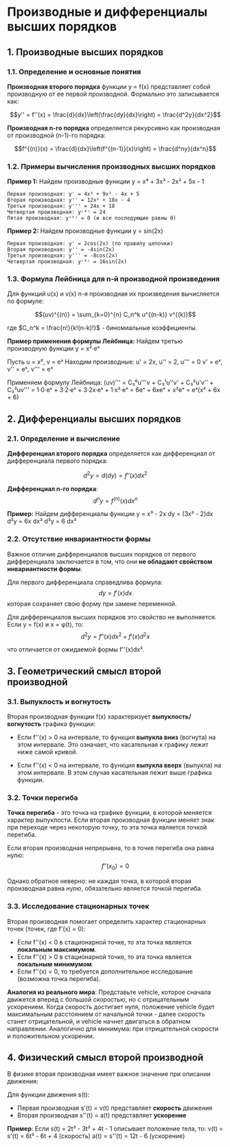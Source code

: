 # Производные и дифференциалы высших порядков

## 1. Производные высших порядков

### 1.1. Определение и основные понятия

**Производная второго порядка** функции y = f(x) представляет собой производную от ее первой производной. Формально это записывается как:

$$y'' = f''(x) = \frac{d}{dx}\left(\frac{dy}{dx}\right) = \frac{d^2y}{dx^2}$$

**Производная n-го порядка** определяется рекурсивно как производная от производной (n-1)-го порядка:

$$f^{(n)}(x) = \frac{d}{dx}\left(f^{(n-1)}(x)\right) = \frac{d^ny}{dx^n}$$

### 1.2. Примеры вычисления производных высших порядков

**Пример 1:** Найдем производные функции y = x⁴ + 3x³ - 2x² + 5x - 1

```
Первая производная: y' = 4x³ + 9x² - 4x + 5
Вторая производная: y'' = 12x² + 18x - 4
Третья производная: y''' = 24x + 18
Четвертая производная: y⁽⁴⁾ = 24
Пятая производная: y⁽⁵⁾ = 0 (и все последующие равны 0)
```

**Пример 2:** Найдем производные функции y = sin(2x)

```
Первая производная: y' = 2cos(2x) (по правилу цепочки)
Вторая производная: y'' = -4sin(2x)
Третья производная: y''' = -8cos(2x)
Четвертая производная: y⁽⁴⁾ = 16sin(2x)
```

### 1.3. Формула Лейбница для n-й производной произведения

Для функций u(x) и v(x) n-я производная их произведения вычисляется по формуле:

$$(uv)^{(n)} = \sum_{k=0}^{n} C_n^k u^{(n-k)} v^{(k)}$$

где $C_n^k = \frac{n!}{k!(n-k)!}$ - биномиальные коэффициенты.

**Пример применения формулы Лейбница:**
Найдем третью производную функции y = x²·eˣ

Пусть u = x², v = eˣ
Находим производные:
u' = 2x, u'' = 2, u''' = 0
v' = eˣ, v'' = eˣ, v''' = eˣ

Применяем формулу Лейбница:
(uv)''' = C₃⁰u'''v + C₃¹u''v' + C₃²u'v'' + C₃³uv'''
= 1·0·eˣ + 3·2·eˣ + 3·2x·eˣ + 1·x²·eˣ
= 6eˣ + 6xeˣ + x²eˣ
= eˣ(x² + 6x + 6)

## 2. Дифференциалы высших порядков

### 2.1. Определение и вычисление

**Дифференциал второго порядка** определяется как дифференциал от дифференциала первого порядка:

$$d^2y = d(dy) = f''(x)dx^2$$

**Дифференциал n-го порядка**:
$$d^ny = f^{(n)}(x)dx^n$$

**Пример:** Найдем дифференциалы функции y = x³ - 2x
dy = (3x² - 2)dx
d²y = 6x dx²
d³y = 6 dx³

### 2.2. Отсутствие инвариантности формы

Важное отличие дифференциалов высших порядков от первого дифференциала заключается в том, что они **не обладают свойством инвариантности формы**. 

Для первого дифференциала справедлива формула:
$$dy = f'(x)dx$$
которая сохраняет свою форму при замене переменной.

Для дифференциалов высших порядков это свойство не выполняется. Если y = f(x) и x = φ(t), то:
$$d^2y = f''(x)dx^2 + f'(x)d^2x$$

что отличается от ожидаемой формы f''(x)dx².

## 3. Геометрический смысл второй производной

### 3.1. Выпуклость и вогнутость

Вторая производная функции f(x) характеризует **выпуклость/вогнутость** графика функции:

- Если f''(x) > 0 на интервале, то функция **выпукла вниз** (вогнута) на этом интервале. Это означает, что касательная к графику лежит ниже самой кривой.

- Если f''(x) < 0 на интервале, то функция **выпукла вверх** (выпукла) на этом интервале. В этом случае касательная лежит выше графика функции.

### 3.2. Точки перегиба

**Точка перегиба** - это точка на графике функции, в которой меняется характер выпуклости. Если вторая производная функции меняет знак при переходе через некоторую точку, то эта точка является точкой перегиба.

Если вторая производная непрерывна, то в точке перегиба она равна нулю:
$$f''(x_0) = 0$$

Однако обратное неверно: не каждая точка, в которой вторая производная равна нулю, обязательно является точкой перегиба.

### 3.3. Исследование стационарных точек

Вторая производная помогает определить характер стационарных точек (точек, где f'(x) = 0):

- Если f''(x) < 0 в стационарной точке, то эта точка является **локальным максимумом**.
- Если f''(x) > 0 в стационарной точке, то эта точка является **локальным минимумом**.
- Если f''(x) = 0, то требуется дополнительное исследование (возможна точка перегиба).

**Аналогия из реального мира**: Представьте vehicle, которое сначала движется вперед с большой скоростью, но с отрицательным ускорением. Когда скорость достигает нуля, положение vehicle будет максимальным расстоянием от начальной точки - далее скорость станет отрицательной, и vehicle начнет двигаться в обратном направлении. Аналогично для минимума: при отрицательной скорости и положительном ускорении.

## 4. Физический смысл второй производной

В физике вторая производная имеет важное значение при описании движения:

Для функции движения s(t):
- Первая производная s'(t) = v(t) представляет **скорость** движения
- Вторая производная s''(t) = a(t) представляет **ускорение**

**Пример**: Если s(t) = 2t³ - 3t² + 4t - 1 описывает положение тела, то:
v(t) = s'(t) = 6t² - 6t + 4 (скорость)
a(t) = s''(t) = 12t - 6 (ускорение)
